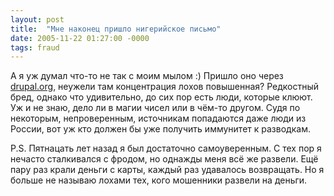 ```yaml
---
layout: post
title:  "Мне наконец пришло нигерийское письмо"
date: 2005-11-22 01:27:00 -0000
tags: fraud
---
```


А я уж думал что-то не так с моим мылом :) Пришло оно через <a href="http://www.drupal.org">drupal.org</a>, неужели там концентрация лохов повышенная? Редкостный бред, однако что удивительно, до сих пор есть люди, которые клюют. Уж и не знаю, дело ли в магии чисел или в чём-то другом. Судя по некоторым, непроверенным, источникам попадаются даже люди из России, вот уж кто должен бы уже получить иммунитет к разводкам.

P.S. Пятнацать лет назад я был достаточно самоуверенным. С тех пор я нечасто сталкивался с фродом, но однажды меня всё же развели. Ещё пару раз крали деньги с карты, каждый раз удавалось возвращать. Но я больше не называю лохами тех, кого мошенники развели на деньги. 